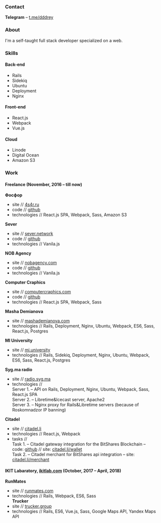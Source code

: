 ### Contact
**Telegram** –  [t.me/dddrey](http://t.me/dddrey) <br>

### About
I'm a self-taught full stack developer specialized on a web.

### Skills

#### Back-end

-   Rails
-   Sidekiq
-   Ubuntu
-   Deployment
-   Nginx

#### Front-end

-   React.js
-   Webpack
-   Vue.js

#### Cloud

-   Linode
-   Digital Ocean
-   Amazon S3


### Work
#### Freelance (November, 2016 – till now)
**Фосфор** <br>
- site // [4s4r.ru](http://4s4r.ru/) <br>
- code // [github](https://github.com/4s4r/4s4r.github.io/tree/develop) <br>
- technologies // React.js SPA, Webpack, Sass, Amazon S3 <br>

**Sever** <br>
- site // [sever.network](http://sever.network/) <br>
- code // [github](https://github.com/sever-token/sever-token.github.io) <br>
- technologies // Vanila.js <br>

**NOB Agency** <br>
- site // [nobagency.com](http://nobagency.com/) <br>
- code // [github](https://github.com/nobagency/nobagency.github.io)
- technologies // Vanila.js <br>

**Computer Craphics** <br>
- site // [computercraphics.com](http://computercraphics.com/) <br>
- code // [github](https://github.com/ComputerCraphics/computercraphics.github.io) <br>
- technologies // React.js SPA, Webpack, Sass <br>

**Masha Demianova** <br>
- site // [mashademianova.com](https://mashademianova.com/) <br>
- technologies // Rails, Deployment, Nginx, Ubuntu, Webpack, ES6, Sass, React.js, Postgres  <br>

**MI University** <br>
- site // [mi.university](https://mi.university/) <br>
- technologies // Rails, Sidekiq, Deployment, Nginx, Ubuntu, Webpack, ES6, Sass, React.js, Postgres <br>

**Syg.ma radio** <br>
- site // [radio.syg.ma](https://radio.syg.ma/) <br>
- technologies // <br>
Server 1. – API on Rails, Deployment, Nginx, Ubuntu, Webpack, Sass, React.js SPA <br>
Server 2. – Libretime&Icecast server, Apache2 <br>
Server 3. – Nginx proxy for Rails&Libretime servers (because of Roskomnadzor IP banning) <br>

**Citadel** <br>
- site // [citadel.li](https://citadel.li/) <br>
- technologies // React.js, Webpack <br>
- tasks // <br>
Task 1. – Citadel gateway integration for the BitShares Blockchain –
code: [github](https://github.com/bitshares/bitshares-ui/pull/1695/files) // site: [citadel.li/wallet](https://citadel.li/wallet/#/) <br>
Task 2. – Citadel merchant for BitShares api integration – site: [citadel.li/merchant](https://citadel.li/merchant/)

#### IKIT Labaratory, [ikitlab.com](https://ikitlab.com/) (October, 2017 – April, 2018)
**RunMates** <br>
- site // [runmates.com](https://runmates.com/) <br>
- technologies // Rails, Webpack, ES6, Sass <br>
**Trucker** <br>
- site // [trucker.group](https://www.trucker.group/) <br>
- technologies // Rails, ES6, Vue.js, Sass, Google Maps API, Yandex Maps API <br>
